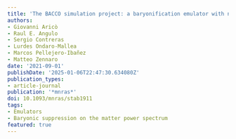 ```yaml
---
title: 'The BACCO simulation project: a baryonification emulator with neural networks'
authors:
- Giovanni Aricò
- Raul E. Angulo
- Sergio Contreras
- Lurdes Ondaro-Mallea
- Marcos Pellejero-Ibañez
- Matteo Zennaro
date: '2021-09-01'
publishDate: '2025-01-06T22:47:30.634080Z'
publication_types:
- article-journal
publication: '*mnras*'
doi: 10.1093/mnras/stab1911
tags:
- Emulators
- Baryonic suppression on the matter power spectrum 
featured: true
---
```

